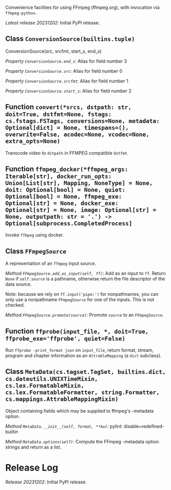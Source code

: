 Convenience facilities for using FFmpeg (ffmpeg.org),
with invocation via `ffmpeg-python`.

*Latest release 20231202*:
Initial PyPI release.

## Class `ConversionSource(builtins.tuple)`

ConversionSource(src, srcfmt, start_s, end_s)

*Property `ConversionSource.end_s`*:
Alias for field number 3

*Property `ConversionSource.src`*:
Alias for field number 0

*Property `ConversionSource.srcfmt`*:
Alias for field number 1

*Property `ConversionSource.start_s`*:
Alias for field number 2

## Function `convert(*srcs, dstpath: str, doit=True, dstfmt=None, fstags: cs.fstags.FSTags, conversions=None, metadata: Optional[dict] = None, timespans=(), overwrite=False, acodec=None, vcodec=None, extra_opts=None)`

Transcode video to `dstpath` in FFMPEG compatible `dstfmt`.

## Function `ffmpeg_docker(*ffmpeg_args: Iterable[str], docker_run_opts: Union[List[str], Mapping, NoneType] = None, doit: Optional[bool] = None, quiet: Optional[bool] = None, ffmpeg_exe: Optional[str] = None, docker_exe: Optional[str] = None, image: Optional[str] = None, outputpath: str = '.') -> Optional[subprocess.CompletedProcess]`

Invoke `ffmpeg` using docker.

## Class `FFmpegSource`

A representation of an `ffmpeg` input source.

*Method `FFmpegSource.add_as_input(self, ff)`*:
Add as an input to `ff`.
Return `None` if `self.source` is a pathname,
otherwise return the file descriptor of the data source.

Note: because we rely on `ff.input('pipe:')` for nonpathnames,
you can only use a nonpathname `FFmpegSource` for one of the inputs.
This is not checked.

*Method `FFmpegSource.promote(source)`*:
Promote `source` to an `FFmpegSource`.

## Function `ffprobe(input_file, *, doit=True, ffprobe_exe='ffprobe', quiet=False)`

Run `ffprobe -print_format json` on `input_file`,
return format, stream, program and chapter information
as an `AttrableMapping` (a `dict` subclass).

## Class `MetaData(cs.tagset.TagSet, builtins.dict, cs.dateutils.UNIXTimeMixin, cs.lex.FormatableMixin, cs.lex.FormatableFormatter, string.Formatter, cs.mappings.AttrableMappingMixin)`

Object containing fields which may be supplied to ffmpeg's -metadata option.

*Method `MetaData.__init__(self, format, **kw)`*:
pylint: disable=redefined-builtin

*Method `MetaData.options(self)`*:
Compute the FFmpeg -metadata option strings and return as a list.

# Release Log



*Release 20231202*:
Initial PyPI release.
